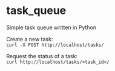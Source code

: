 # task_queue
Simple task queue written in Python

Create a new task:  
```curl -X POST http://localhost/tasks/```

Request the status of a task:  
```curl http://localhost/tasks/<task_id>/```
